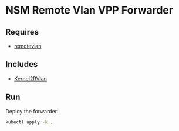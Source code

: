 # NSM Remote Vlan VPP Forwarder

## Requires

- [remotevlan](../../remotevlan)

## Includes

- [Kernel2RVlan](../../use-cases/Kernel2RVlan)

## Run

Deploy the forwarder:

```bash
kubectl apply -k .
```
